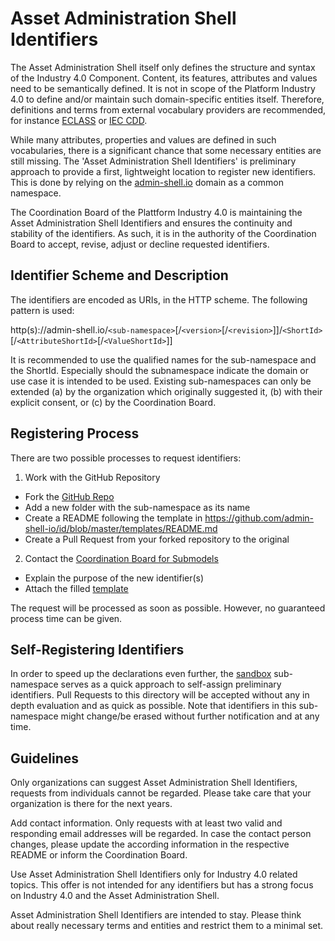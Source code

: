 # Asset Administration Shell Identifiers

The Asset Administration Shell itself only defines the structure and syntax of the Industry 4.0 Component. Content, its features, attributes and values need to be semantically defined. It is not in scope of the Platform Industry 4.0 to define and/or maintain such domain-specific entities itself. Therefore, definitions and terms from external vocabulary providers are recommended, for instance [ECLASS](https://www.eclasscontent.com/) or [IEC CDD](https://cdd.iec.ch/).

While many attributes, properties and values are defined in such vocabularies, there is a significant chance that some necessary entities are still missing. The 'Asset Administration Shell Identifiers' is preliminary approach to provide a first, lightweight location to register new identifiers. This is done by relying on the [admin-shell.io](https://admin-shell.io) domain as a common namespace.

The Coordination Board of the Plattform Industry 4.0 is maintaining the Asset Administration Shell Identifiers and ensures the continuity and stability of the identifiers. As such, it is in the authority of the Coordination Board to accept, revise, adjust or decline requested identifiers.


## Identifier Scheme and Description

The identifiers are encoded as URIs, in the HTTP scheme. The following pattern is used:

http(s)://admin-shell.io/`<sub-namespace>`[/`<version>`[/`<revision>`]]/`<ShortId>`[/`<AttributeShortId>`[/`<ValueShortId>`]]

It is recommended to use the qualified names for the sub-namespace and the ShortId. Especially should the subnamespace indicate the domain or use case it is intended to be used. Existing sub-namespaces can only be extended (a) by the organization which originally suggested it, (b) with their explicit consent, or (c) by the Coordination Board.



## Registering Process

There are two possible processes to request identifiers:

1. Work with the GitHub Repository
- Fork the [GitHub Repo](https://github.com/admin-shell-io/id/)
- Add a new folder with the sub-namespace as its name
- Create a README following the template in https://github.com/admin-shell-io/id/blob/master/templates/README.md
- Create a Pull Request from your forked repository to the original

2. Contact the [Coordination Board for Submodels](mailto:coordination-board@admin-shell.io)
- Explain the purpose of the new identifier(s)
- Attach the filled [template](https://github.com/admin-shell-io/id/blob/master/templates/README.md)

The request will be processed as soon as possible. However, no guaranteed process time can be given.


## Self-Registering Identifiers

In order to speed up the declarations even further, the [sandbox](sandbox/) sub-namespace serves as a quick approach to self-assign preliminary identifiers. Pull Requests to this directory will be accepted without any in depth evaluation and as quick as possible. Note that identifiers in this sub-namespace might change/be erased without further notification and at any time.


## Guidelines

Only organizations can suggest Asset Administration Shell Identifiers, requests from individuals cannot be regarded. Please take care that your organization is there for the next years.

Add contact information. Only requests with at least two valid and responding email addresses will be regarded. In case the contact person changes, please update the according information in the respective README or inform the Coordination Board.

Use Asset Administration Shell Identifiers only for Industry 4.0 related topics. This offer is not intended for any identifiers but has a strong focus on Industry 4.0 and the Asset Administration Shell.

Asset Administration Shell Identifiers are intended to stay. Please think about really necessary terms and entities and restrict them to a minimal set.
